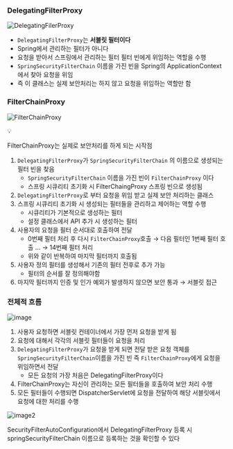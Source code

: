 ### DelegatingFilterProxy

![DelegatingFilerProxy](https://github.com/user-attachments/assets/a11e73ec-588b-4037-877d-cde0f0971cb6)

- `DelegatingFilterProxy`는 **서블릿 필터이다**
- Spring에서 관리하는 필터가 아니다
- 요청을 받아서 스프링에서 관리하는 필터 필터 빈에게 위임하는 역할을 수행
- `SpringSecurityFilterChain` 이름을 가진 빈을 Spring의 ApplicationContext에서 찾아 요청을 위임
- 즉 이 클래스는 실제 보안처리는 하지 않고 요청을 위임하는 역할만 함

### FilterChainProxy

![FilterChainProxy](https://github.com/user-attachments/assets/0cdef3e8-3582-4c82-85de-4abdbe45853f)

<aside>
💡

FilterChainProxy는 실제로 보안처리를 하게 되는 시작점

</aside>

1. `DelegatingFilterProxy`가 `SpringSecurityFilterChain` 의 이름으로 생성되는 필터 빈을 찾음
    - `SpringSecurityFilterChain` 이름을 가진 빈이 `FilterChainProxy` 이다
    - 스프링 시큐리티 초기화 시 FilterChaingProxy 스프링 빈으로 생성됨
2. `DelegatingFilterProxy`로 부터 요청을 위임 받고 실제 보안 처리하는 클래스
3. 스프링 시큐리티 초기화 시 생성되는 필터들을 관리하고 제어하는 역할 수행
    - 시큐리티가 기본적으로 생성하는 필터
    - 설정 클래스에서 API 추가 시 생성하는 필터
4. 사용자의 요청을 필터 순서대로 호출하여 전달
    - 0번째 필터 처리 후 다시 `FilterChainProxy`호출 → 다음 필터인 1번째 필터 호출 … → 14번째 필터 처리
    - 위와 같이 반복하여 마지막 필터까지 호출됨
5. 사용자 정의 필터를 생성해서 기존의 필터 전후로 추가 가능
    - 필터의 순서를 잘 정의해야함
6. 마지막 필터까지 인증 및 인가 예외가 발생하지 않으면 보안 통과 → 서블릿 접근

### 전체적 흐름

![image](https://github.com/user-attachments/assets/35bb64ee-4b75-4d2d-8d46-52c01b9000ac)

1. 사용자 요청하면 서블릿 컨테이너에서 가장 먼저 요청을 받게 됨
2. 요청에 대해서 각각의 서블릿 필터들이 요청을 처리
3. `DelegatingFilterProxy`가 요청을 받게 되면 전달 받은 요청 객체를 `SpringSecurityFilterChain`이름을 가진 빈 즉 `FilterChainProxy`에게 요청을 위임하면서 전달
    - 모든 요청의 가장 처음은 DelegatingFilterProxy이다
4. FilterChainProxy는 자신이 관리하는 모든 필터들을 호출하여 보안 처리 수행
5. 모든 필터들이 수행되면 DispatcherServlet에 요청을 전달하여 해당 서블릿에서 요청에 대한 처리를 수행

![image2](https://github.com/user-attachments/assets/f5d2049b-24d1-492f-8120-aa2d290275f3)

SecurityFilterAutoConfiguration에서 DelegatingFilterProxy 등록 시 springSecurityFilterChain 이름으로 등록하는 것을 확인할 수 있다
